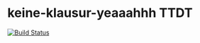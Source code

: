 # keine-klausur-yeaaahhh TTDT

[![Build Status](https://travis-ci.org/ProPra16/programmierpraktikum-abschlussprojekt-keine-klausur-yeaaahhh.svg?branch=master)](https://travis-ci.org/ProPra16/programmierpraktikum-abschlussprojekt-keine-klausur-yeaaahhh)
